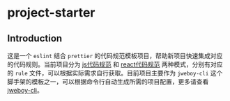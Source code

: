 # project-starter

## Introduction

这是一个 `eslint` 结合 `prettier` 的代码规范模板项目，帮助新项目快速集成对应的代码规则。当前项目分为 [js代码规范](./JAVASCRIPT.md) 和 [react代码规范](./REACT.md) 两种模式，分别有对应的 `rule` 文件，可以根据实际需求自行获取。目前项目主要作为 `jweboy-cli` 这个脚手架的模板之一，可以根据命令行自动生成所需的项目配置，更多请查看 [jweboy-cli](https://github.com/jweboy/jweboy-cli)。
